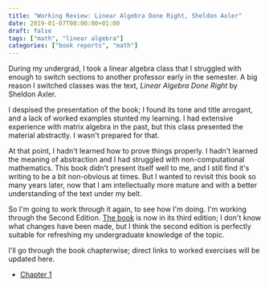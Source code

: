 ```yaml
---
title: "Working Review: Linear Algebra Done Right, Sheldon Axler"
date: 2019-01-07T00:00:00+01:00
draft: false
tags: ["math", "linear algebra"]
categories: ["book reports", "math"]
---
```


During my undergrad, I took a linear algebra class that I struggled with enough to switch sections to another professor early in the semester. A big reason I switched classes was the text, _Linear Algebra Done Right_ by Sheldon Axler.

<!--more-->

I despised the presentation of the book; I found its tone and title arrogant, and a lack of worked examples stunted my learning. I had extensive experience with matrix algebra in the past, but this class presented the material abstractly. I wasn't prepared for that.

At that point, I hadn't learned how to prove things properly. I hadn't learned the meaning of abstraction and I had struggled with non-computational mathematics. This book didn't present itself well to me, and I still find it's writing to be a bit non-obvious at times. But I wanted to revisit this book so many years later, now that I am intellectually more mature and with a better understanding of the text under my belt.

So I'm going to work through it again, to see how I'm doing. I'm working through the Second Edition. [The book](https://www.amazon.com/Linear-Algebra-Right-Undergraduate-Mathematics/dp/0387982582) is now in its third edition; I don't know what changes have been made, but I think the second edition is perfectly suitable for refreshing my undergraduate knowledge of the topic.

I'll go through the book chapterwise; direct links to worked exercises will be updated here.

- [Chapter 1](/post/linear-algebra-done-right-chapter-1/)